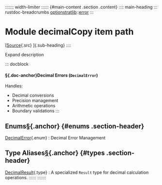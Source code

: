 ::::::: width-limiter
:::::: {#main-content .section .content}
:::: main-heading
::: rustdoc-breadcrumbs
[optionstratlib](../../index.html)::[error](../index.html)
:::

# Module decimalCopy item path

[[Source](../../../src/optionstratlib/error/decimal.rs.html#6-365){.src}
]{.sub-heading}
::::

Expand description

::: docblock
#### [§](#decimal-errors-decimalerror){.doc-anchor}Decimal Errors (`DecimalError`)

Handles:

- Decimal conversions
- Precision management
- Arithmetic operations
- Boundary validations
:::

## Enums[§](#enums){.anchor} {#enums .section-header}

[DecimalError](enum.DecimalError.html "enum optionstratlib::error::decimal::DecimalError"){.enum}
:   Decimal Error Management

## Type Aliases[§](#types){.anchor} {#types .section-header}

[DecimalResult](type.DecimalResult.html "type optionstratlib::error::decimal::DecimalResult"){.type}
:   A specialized `Result` type for decimal calculation operations.
::::::
:::::::
